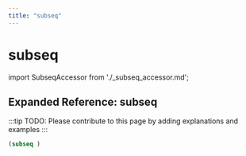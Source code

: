 ```yaml
---
title: "subseq"
---
```


# subseq

import SubseqAccessor from './_subseq_accessor.md';

<SubseqAccessor />

## Expanded Reference: subseq

:::tip
TODO: Please contribute to this page by adding explanations and examples
:::

```lisp
(subseq )
```

